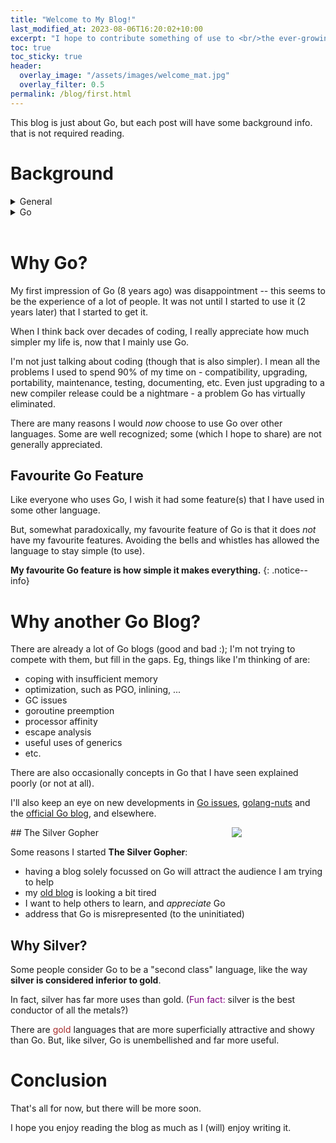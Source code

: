 ```yaml
---
title: "Welcome to My Blog!"
last_modified_at: 2023-08-06T16:20:02+10:00
excerpt: "I hope to contribute something of use to <br/>the ever-growing Go community.<br/><br/>"
toc: true
toc_sticky: true
header:
  overlay_image: "/assets/images/welcome_mat.jpg"
  overlay_filter: 0.5
permalink: /blog/first.html
---
```


This blog is just about Go, but each post will have some background info. that is not required reading.

# Background

<details markdown="1">
<summary>General</summary>
<br/>
**About Me**

I've been developing software for more than 40 years (mainly C and C++) - using Go for 6 years now.

<div style="float: right; width: 200px;"><img src="{{ site.url }}{{ site.baseurl }}/assets/images/bio-photo.jpg"/></div>

In the past I've also been the author of magazine articles (C/C++ Users Journal etc), and in 2011 I started a general software development blog (see [Software Development Methodologies](https://devmethodologies.blogspot.com/)).  I've also written a few popular open-source projects ([Github](https://github.com/andrewwphillips)).

More recently, I've been writing about Go, and spoken at the [Sydney Go Meetup](https://www.meetup.com/golang-syd/) a few times.

**Looking for a New Great Language**

I learnt C++ in 1987.  In 2015 I had been programming in it for about 20 years, but was frustrated that I still did not feel entirely proficient in it.

There is a lot I love about C++ such as the STL.  C++11 had a lot of new useful stuff such as lambdas (that made the STL even better).

The trouble was there was just too much stuff, especially all the inheritance rules that I could never remember.

So I was looking for a new language to concentrate on.  I looked at Go and Rust, and rejected Go because it had:

* no parametric polymorphism (ie, generics)
* GC (I'd had bad experiences with Java & C#)
* I did not realise it *had* lambdas (closures)
* Go slices were not as simple as I expected
* it seemed to be missing obvious stuff
* Google had too much control (bad impression)

I liked Rust especially its innovative memory/resource management.  Also, it had something akin to the STL.

So I learnt Rust and started looking for a way to use it.

**New Job**

In January 2017 I got a new C++ job in a group that created software infrastructure, supporting several other groups using different languages (Python, Delphi, C#, Java, PHP, ...).  They also seemed keen on Rust.

A few months into the job they put me on a project to support another language, but it turned out to be Go not Rust.  My first task was to write C++ code to generate Go code then I created a Go package to support our message passing infrastructure.  It only took me a few weeks to realise that my initial impression of Go was way off track.

---
</details>
<!--****************************-->
<details markdown="1">
<summary>Go</summary>
<br/>
**Complexity**

I started my previous blog 12 years ago.  It was a response to a general uneasiness I had - that creating software continues to become more and more (unnecessarily) complex.

My very first blog post (see [Handling Software Complexity](https://devmethodologies.blogspot.com/2011/10/handling-software-design-complexity.html)) concluded that the way to conquer complexity is to use the principle of **divide and conquer**.

Of course, there's more to it, which I got into with later blog posts about "Agile" development - talking about things like [automated testing ("unit testing")](https://devmethodologies.blogspot.com/2014/03/unit-tests-summary.html), [emergent design](https://devmethodologies.blogspot.com/2014/05/agile-design.html) and the [wild goose chase of reusability](https://devmethodologies.blogspot.com/2012/11/reusability-futility.html).

**Simplicity of Go**

It wasn't until I started using Go that I realised that the programming language is a critical part of the solution.  Other languages make software development more complex; Go (and it's infrastructure) really makes things simpler.

---
</details>
<!--****************************-->
<br/>

# Why Go?

My first impression of Go (8 years ago) was disappointment -- this seems to be the experience of a lot of people.  It was not until I started to use it (2 years later) that I started to get it.

When I think back over decades of coding, I really appreciate how much simpler my life is, now that I mainly use Go.

I'm not just talking about coding (though that is also simpler).  I mean all the problems I used to spend 90% of my time on - compatibility, upgrading, portability, maintenance, testing, documenting, etc.  Even just upgrading to a new compiler release could be a nightmare - a problem Go has virtually eliminated.

There are many reasons I would _now_ choose to use Go over other languages. Some are well recognized; some (which I hope to share) are not generally appreciated.

## Favourite Go Feature

Like everyone who uses Go, I wish it had some feature(s) that I have used in some other language.

But, somewhat paradoxically, my favourite feature of Go is that it does *not* have my favourite features.  Avoiding the bells and whistles has allowed the language to stay simple (to use).

**My favourite Go feature is how simple it makes everything.**
{: .notice--info}

# Why another Go Blog?

There are already a lot of Go blogs (good and bad :);  I'm not trying to compete with them, but fill in the gaps.  Eg, things like I'm thinking of are:

* coping with insufficient memory
* optimization, such as PGO, inlining, ...
* GC issues
* goroutine preemption
* processor affinity
* escape analysis
* useful uses of generics
* etc.

There are also occasionally concepts in Go that I have seen explained poorly (or not at all).

I'll also keep an eye on new developments in [Go issues](https://github.com/golang/go/issues), [golang-nuts](https://groups.google.com/g/golang-nuts) and the [official Go blog](https://go.dev/blog/), and elsewhere.

<div style="float: right; width: 150px;"><img src="{{ site.url }}{{ site.baseurl }}/assets/images/silvergopher.png"/></div>
## The Silver Gopher

Some reasons I started **The Silver Gopher**:

* having a blog solely focussed on Go will attract the audience I am trying to help
* my [old blog](https://devmethodologies.blogspot.com/) is looking a bit tired
* I want to help others to learn, and _appreciate_ Go
* address that Go is misrepresented (to the uninitiated)

## Why Silver?

Some people consider Go to be a "second class" language, like the way **silver is considered inferior to gold**.

In fact, silver has far more uses than gold.  (<span style="color: purple;">Fun fact:</span> silver is the best conductor of all the metals?) 

There are <span style="color: brown;">gold</span> languages that are more superficially attractive and showy than Go.  But, like silver, Go is unembellished and far more useful.

# Conclusion

That's all for now, but there will be more soon.

I hope you enjoy reading the blog as much as I (will) enjoy writing it.
